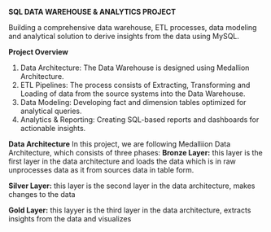 **SQL DATA WAREHOUSE & ANALYTICS PROJECT**

Building a comprehensive data warehouse, ETL processes, data modeling and analytical solution to derive insights from the data using MySQL.

**Project Overview**
1. Data Architecture: The Data Warehouse is designed using Medallion Architecture.
2. ETL Pipelines: The process consists of Extracting, Transforming and Loading of data from the source systems into the Data Warehouse.
3. Data Modeling: Developing fact and dimension tables optimized for analytical queries.
4. Analytics & Reporting: Creating SQL-based reports and dashboards for actionable insights.

**Data Architecture**
In this project, we are following Medalliion Data Architecture, which consists of three phases:
**Bronze Layer:**
this layer is the first layer in the data architecture and loads the data which is in raw unprocesses data as it from sources data in table form.

**Silver Layer:**
this layer is the second layer in the data architecture, makes changes to the data

**Gold Layer:**
this layyer is the third layer in the data architecture, extracts insights from the data and visualizes
